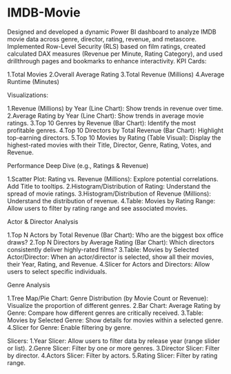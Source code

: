 # IMDB-Movie
Designed and developed a dynamic Power BI dashboard to analyze IMDB movie data across genre, director, rating, revenue, and metascore. Implemented Row-Level Security (RLS) based on film ratings, created calculated DAX measures (Revenue per Minute, Rating Category), and used drillthrough pages and bookmarks to enhance interactivity.
KPI Cards:

1.Total Movies
2.Overall Average Rating
3.Total Revenue (Millions)
4.Average Runtime (Minutes)

Visualizations:

1.Revenue (Millions) by Year (Line Chart): Show trends in revenue over time.
2.Average Rating by Year (Line Chart): Show trends in average movie ratings.
3.Top 10 Genres by Revenue (Bar Chart): Identify the most profitable genres.
4.Top 10 Directors by Total Revenue (Bar Chart): Highlight top-earning directors.
5.Top 10 Movies by Rating (Table Visual): Display the highest-rated movies with their Title, Director, Genre, Rating, Votes, and Revenue.

Performance Deep Dive (e.g., Ratings & Revenue)

1.Scatter Plot: Rating vs. Revenue (Millions): Explore potential correlations. Add Title to tooltips.
2.Histogram/Distribution of Rating: Understand the spread of movie ratings.
3.Histogram/Distribution of Revenue (Millions): Understand the distribution of revenue.
4.Table: Movies by Rating Range: Allow users to filter by rating range and see associated movies.

Actor & Director Analysis

1.Top N Actors by Total Revenue (Bar Chart): Who are the biggest box office draws?
2.Top N Directors by Average Rating (Bar Chart): Which directors consistently deliver highly-rated films?
3.Table: Movies by Selected Actor/Director: When an actor/director is selected, show all their movies, their Year, Rating, and Revenue.
4.Slicer for Actors and Directors: Allow users to select specific individuals.

Genre Analysis

1.Tree Map/Pie Chart: Genre Distribution (by Movie Count or Revenue): Visualize the proportion of different genres.
2.Bar Chart: Average Rating by Genre: Compare how different genres are critically received.
3.Table: Movies by Selected Genre: Show details for movies within a selected genre.
4.Slicer for Genre: Enable filtering by genre.

Slicers:
1.Year Slicer: Allow users to filter data by release year (range slider or list).
2.Genre Slicer: Filter by one or more genres.
3.Director Slicer: Filter by director.
4.Actors Slicer: Filter by actors.
5.Rating Slicer: Filter by rating range.
